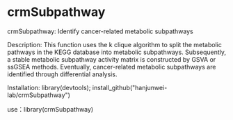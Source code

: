 # crmSubpathway
crmSubpathway: Identify cancer-related metabolic subpathways


Description: This function uses the k clique algorithm to split the metabolic pathways in the KEGG database into metabolic subpathways. Subsequently, a stable metabolic subpathway activity matrix is constructed by GSVA or ssGSEA methods. Eventually, cancer-related metabolic subpathways are identified through differential analysis.


Installation: library(devtools); install_github("hanjunwei-lab/crmSubpathway")


use：library(crmSubpathway)
